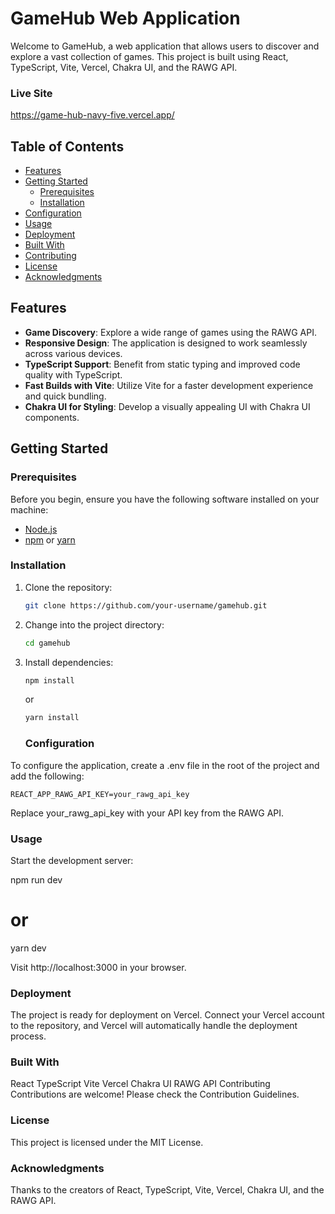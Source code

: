 # GameHub Web Application

Welcome to GameHub, a web application that allows users to discover and explore a vast collection of games. This project is built using React, TypeScript, Vite, Vercel, Chakra UI, and the RAWG API.

### Live Site
https://game-hub-navy-five.vercel.app/

## Table of Contents

- [Features](#features)
- [Getting Started](#getting-started)
  - [Prerequisites](#prerequisites)
  - [Installation](#installation)
- [Configuration](#configuration)
- [Usage](#usage)
- [Deployment](#deployment)
- [Built With](#built-with)
- [Contributing](#contributing)
- [License](#license)
- [Acknowledgments](#acknowledgments)

## Features

- **Game Discovery**: Explore a wide range of games using the RAWG API.
- **Responsive Design**: The application is designed to work seamlessly across various devices.
- **TypeScript Support**: Benefit from static typing and improved code quality with TypeScript.
- **Fast Builds with Vite**: Utilize Vite for a faster development experience and quick bundling.
- **Chakra UI for Styling**: Develop a visually appealing UI with Chakra UI components.

## Getting Started

### Prerequisites

Before you begin, ensure you have the following software installed on your machine:

- [Node.js](https://nodejs.org/)
- [npm](https://www.npmjs.com/) or [yarn](https://yarnpkg.com/)

### Installation

1. Clone the repository:

   ```bash
   git clone https://github.com/your-username/gamehub.git

2. Change into the project directory:

   ```bash
   cd gamehub
   ```

3. Install dependencies:

   ```bash
   npm install
   ```

   or

   ```bash
   yarn install
   ```

   ### Configuration
 To configure the application, create a .env file in the root of the project and add the following:

  ```REACT_APP_RAWG_API_KEY=your_rawg_api_key```

  Replace your_rawg_api_key with your API key from the RAWG API.

### Usage
Start the development server:

npm run dev
# or
yarn dev

Visit http://localhost:3000 in your browser.


### Deployment
The project is ready for deployment on Vercel. Connect your Vercel account to the repository, and Vercel will automatically handle the deployment process.

### Built With
React
TypeScript
Vite
Vercel
Chakra UI
RAWG API
Contributing
Contributions are welcome! Please check the Contribution Guidelines.

### License
This project is licensed under the MIT License.

### Acknowledgments
Thanks to the creators of React, TypeScript, Vite, Vercel, Chakra UI, and the RAWG API.